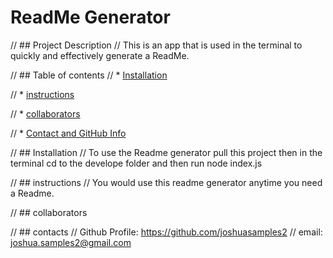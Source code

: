 # ReadMe Generator 

  // ## Project Description
  // This is an app that is used in the terminal to quickly and effectively generate a ReadMe.
  
  // ## Table of contents
  // * [Installation](#installation)
  
  // * [instructions](#instructions)
  
  // * [collaborators](#collaborators)
  
  // * [Contact and GitHub Info](#contacts)
  
  // ## Installation
  // To use the Readme generator pull this project then in the terminal cd to the develope folder and then run node index.js
  
  // ## instructions
  // You would use this readme generator anytime you need a Readme.
  
  // ## collaborators
  
  // ## contacts 
  // Github Profile: https://github.com/joshuasamples2 
  // email: joshua.samples2@gmail.com
